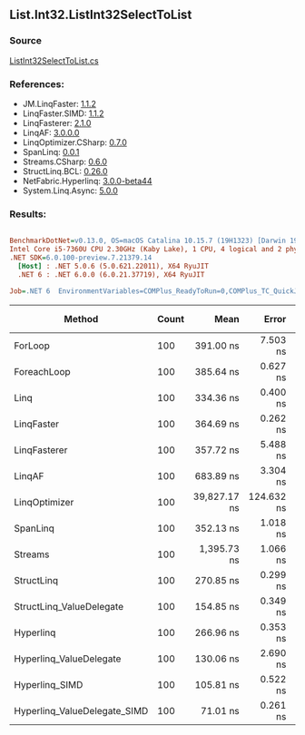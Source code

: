 ﻿## List.Int32.ListInt32SelectToList

### Source
[ListInt32SelectToList.cs](../LinqBenchmarks/List/Int32/ListInt32SelectToList.cs)

### References:
- JM.LinqFaster: [1.1.2](https://www.nuget.org/packages/JM.LinqFaster/1.1.2)
- LinqFaster.SIMD: [1.1.2](https://www.nuget.org/packages/LinqFaster.SIMD/1.0.3)
- LinqFasterer: [2.1.0](https://www.nuget.org/packages/LinqFasterer/2.1.0)
- LinqAF: [3.0.0.0](https://www.nuget.org/packages/LinqAF/3.0.0.0)
- LinqOptimizer.CSharp: [0.7.0](https://www.nuget.org/packages/LinqOptimizer.CSharp/0.7.0)
- SpanLinq: [0.0.1](https://www.nuget.org/packages/SpanLinq/0.0.1)
- Streams.CSharp: [0.6.0](https://www.nuget.org/packages/Streams.CSharp/0.6.0)
- StructLinq.BCL: [0.26.0](https://www.nuget.org/packages/StructLinq/0.26.0)
- NetFabric.Hyperlinq: [3.0.0-beta44](https://www.nuget.org/packages/NetFabric.Hyperlinq/3.0.0-beta44)
- System.Linq.Async: [5.0.0](https://www.nuget.org/packages/System.Linq.Async/5.0.0)

### Results:
``` ini

BenchmarkDotNet=v0.13.0, OS=macOS Catalina 10.15.7 (19H1323) [Darwin 19.6.0]
Intel Core i5-7360U CPU 2.30GHz (Kaby Lake), 1 CPU, 4 logical and 2 physical cores
.NET SDK=6.0.100-preview.7.21379.14
  [Host] : .NET 5.0.6 (5.0.621.22011), X64 RyuJIT
  .NET 6 : .NET 6.0.0 (6.0.21.37719), X64 RyuJIT

Job=.NET 6  EnvironmentVariables=COMPlus_ReadyToRun=0,COMPlus_TC_QuickJitForLoops=1,COMPlus_TieredPGO=1  Runtime=.NET 6.0  

```
|                       Method | Count |         Mean |      Error |     StdDev |          Ratio | RatioSD |   Gen 0 | Gen 1 | Gen 2 | Allocated |
|----------------------------- |------ |-------------:|-----------:|-----------:|---------------:|--------:|--------:|------:|------:|----------:|
|                      ForLoop |   100 |    391.00 ns |   7.503 ns |   7.018 ns |       baseline |         |  0.5660 |     - |     - |   1,184 B |
|                  ForeachLoop |   100 |    385.64 ns |   0.627 ns |   0.556 ns |   1.01x faster |   0.02x |  0.5660 |     - |     - |   1,184 B |
|                         Linq |   100 |    334.36 ns |   0.400 ns |   0.334 ns |   1.17x faster |   0.02x |  0.2522 |     - |     - |     528 B |
|                   LinqFaster |   100 |    364.69 ns |   0.262 ns |   0.219 ns |   1.07x faster |   0.02x |  0.4358 |     - |     - |     912 B |
|                 LinqFasterer |   100 |    357.72 ns |   5.488 ns |   5.133 ns |   1.09x faster |   0.03x |  0.6232 |     - |     - |   1,304 B |
|                       LinqAF |   100 |    683.89 ns |   3.304 ns |   2.929 ns |   1.75x slower |   0.04x |  0.5655 |     - |     - |   1,184 B |
|                LinqOptimizer |   100 | 39,827.17 ns | 124.632 ns | 116.581 ns | 101.89x slower |   1.66x | 13.9771 |     - |     - |  29,360 B |
|                     SpanLinq |   100 |    352.13 ns |   1.018 ns |   0.850 ns |   1.11x faster |   0.02x |  0.2179 |     - |     - |     456 B |
|                      Streams |   100 |  1,395.73 ns |   1.066 ns |   0.945 ns |   3.57x slower |   0.06x |  0.7534 |     - |     - |   1,576 B |
|                   StructLinq |   100 |    270.85 ns |   0.299 ns |   0.279 ns |   1.44x faster |   0.03x |  0.2484 |     - |     - |     520 B |
|     StructLinq_ValueDelegate |   100 |    154.85 ns |   0.349 ns |   0.291 ns |   2.53x faster |   0.04x |  0.2370 |     - |     - |     496 B |
|                    Hyperlinq |   100 |    266.96 ns |   0.353 ns |   0.313 ns |   1.47x faster |   0.03x |  0.2179 |     - |     - |     456 B |
|      Hyperlinq_ValueDelegate |   100 |    130.06 ns |   2.690 ns |   3.098 ns |   2.98x faster |   0.05x |  0.2179 |     - |     - |     456 B |
|               Hyperlinq_SIMD |   100 |    105.81 ns |   0.522 ns |   0.488 ns |   3.70x faster |   0.06x |  0.2180 |     - |     - |     456 B |
| Hyperlinq_ValueDelegate_SIMD |   100 |     71.01 ns |   0.261 ns |   0.245 ns |   5.51x faster |   0.11x |  0.2180 |     - |     - |     456 B |
